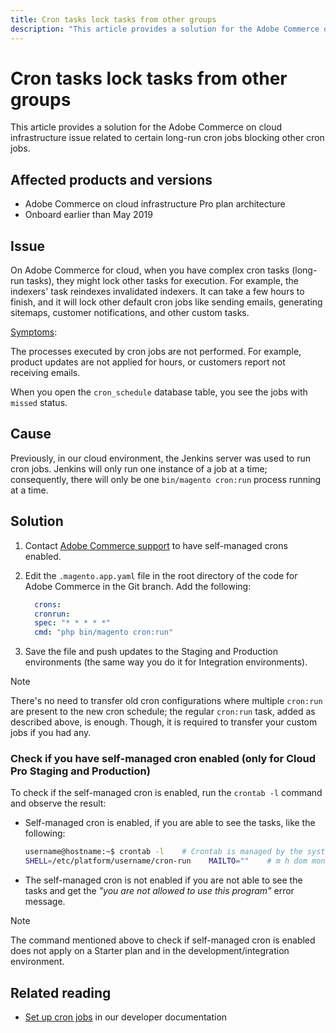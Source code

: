```yaml
---
title: Cron tasks lock tasks from other groups
description: "This article provides a solution for the Adobe Commerce on cloud infrastructure issue related to certain long-run cron jobs blocking other cron jobs."
---
```


# Cron tasks lock tasks from other groups

This article provides a solution for the Adobe Commerce on cloud infrastructure issue related to certain long-run cron jobs blocking other cron jobs.

## Affected products and versions

* Adobe Commerce on cloud infrastructure Pro plan architecture
* Onboard earlier than May 2019

## Issue

On Adobe Commerce for cloud, when you have complex cron tasks (long-run tasks), they might lock other tasks for execution. For example, the indexers' task reindexes invalidated indexers. It can take a few hours to finish, and it will lock other default cron jobs like sending emails, generating sitemaps, customer notifications, and other custom tasks.

<u>Symptoms</u>:

The processes executed by cron jobs are not performed. For example, product updates are not applied for hours, or customers report not receiving emails.

When you open the `cron_schedule` database table, you see the jobs with `missed` status.

## Cause

Previously, in our cloud environment, the Jenkins server was used to run cron jobs. Jenkins will only run one instance of a job at a time; consequently, there will only be one `bin/magento cron:run` process running at a time.

## Solution

1. Contact [Adobe Commerce support](https://support.magento.com/hc/en-us/articles/360000913794#submit-ticket) to have self-managed crons enabled.
1. Edit the `.magento.app.yaml` file in the root directory of the code for Adobe Commerce in the Git branch. Add the following:

   ```yaml
     crons:
     cronrun:
     spec: "* * * * *"
     cmd: "php bin/magento cron:run"
   ```

1. Save the file and push updates to the Staging and Production environments (the same way you do it for Integration environments).

>[!NOTE]
>
>There's no need to transfer old cron configurations where multiple `cron:run` are present to the new cron schedule; the regular `cron:run` task, added as described above, is enough. Though, it is required to transfer your custom jobs if you had any.

### Check if you have self-managed cron enabled (only for Cloud Pro Staging and Production)

To check if the self-managed cron is enabled, run the `crontab -l` command and observe the result:

* Self-managed cron is enabled, if you are able to see the tasks, like the following:

    ```bash
    username@hostname:~$ crontab -l    # Crontab is managed by the system, attempts to edit it directly will fail.
    SHELL=/etc/platform/username/cron-run    MAILTO=""    # m h dom mon dow job_name    * * * * * cronrun
    ```

* The self-managed cron is not enabled if you are not able to see the tasks and get the *"you are not allowed to use this program"* error message.

>[!NOTE]
>
>The command mentioned above to check if self-managed cron is enabled does not apply on a Starter plan and in the development/integration environment.

## Related reading

* [Set up cron jobs](https://devdocs.magento.com/guides/v2.3/cloud/configure/setup-cron-jobs.html) in our developer documentation
 

